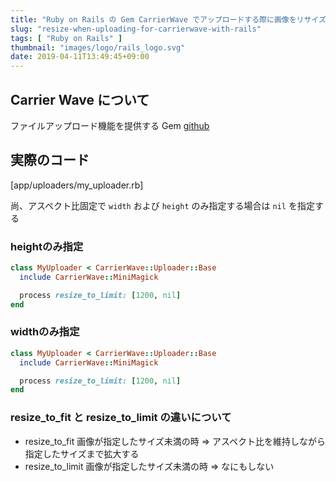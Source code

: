 ```yaml
---
title: "Ruby on Rails の Gem CarrierWave でアップロードする際に画像をリサイズする"
slug: "resize-when-uploading-for-carrierwave-with-rails"
tags: [ "Ruby on Rails" ]
thumbnail: "images/logo/rails_logo.svg"
date: 2019-04-11T13:49:45+09:00
---
```


## Carrier Wave について

ファイルアップロード機能を提供する Gem
[github](https://github.com/carrierwaveuploader/carrierwave)

## 実際のコード

[app/uploaders/my_uploader.rb]

尚、アスペクト比固定で `width` および `height` のみ指定する場合は `nil` を指定する

### heightのみ指定

```ruby
class MyUploader < CarrierWave::Uploader::Base
  include CarrierWave::MiniMagick

  process resize_to_limit: [1200, nil]
end
```

### widthのみ指定

```ruby
class MyUploader < CarrierWave::Uploader::Base
  include CarrierWave::MiniMagick

  process resize_to_limit: [1200, nil]
end
```

### resize_to_fit  と resize_to_limit の違いについて

* resize_to_fit
  画像が指定したサイズ未満の時
  => アスペクト比を維持しながら指定したサイズまで拡大する
* resize_to_limit
  画像が指定したサイズ未満の時
  => なにもしない
